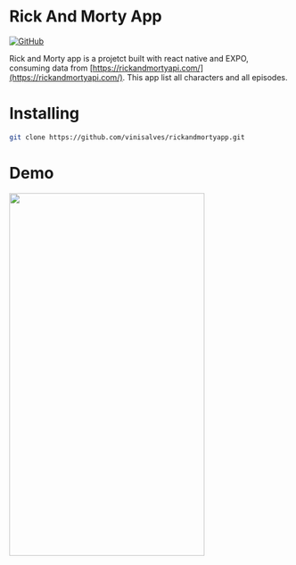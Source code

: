 # Rick And Morty App

[![GitHub](https://img.shields.io/github/license/vinisalves/currency-layer)](https://github.com/vinisalves/rickandmortyapp/blob/main/LICENSE)


Rick and Morty app is a projetct built with react native and EXPO, consuming data from [https://rickandmortyapi.com/](https://rickandmortyapi.com/).
This app list all characters and all episodes.

# Installing
``` bash
git clone https://github.com/vinisalves/rickandmortyapp.git
```

# Demo

<img src="https://github.com/vinisalves/rickandmortyapp/blob/e8ec092092b6fe5a0d0fa58974091655cf526f7d/rickandmoryapp.gif" width="350" height="650"/>


